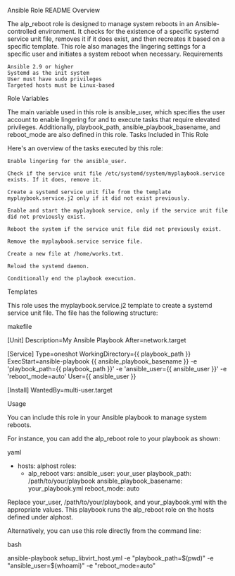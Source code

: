 Ansible Role README
Overview

The alp_reboot role is designed to manage system reboots in an Ansible-controlled environment. It checks for the existence of a specific systemd service unit file, removes it if it does exist, and then recreates it based on a specific template. This role also manages the lingering settings for a specific user and initiates a system reboot when necessary.
Requirements

    Ansible 2.9 or higher
    Systemd as the init system
    User must have sudo privileges
    Targeted hosts must be Linux-based

Role Variables

The main variable used in this role is ansible_user, which specifies the user account to enable lingering for and to execute tasks that require elevated privileges. Additionally, playbook_path, ansible_playbook_basename, and reboot_mode are also defined in this role.
Tasks Included in This Role

Here's an overview of the tasks executed by this role:

    Enable lingering for the ansible_user.

    Check if the service unit file /etc/systemd/system/myplaybook.service exists. If it does, remove it.

    Create a systemd service unit file from the template myplaybook.service.j2 only if it did not exist previously.

    Enable and start the myplaybook service, only if the service unit file did not previously exist.

    Reboot the system if the service unit file did not previously exist.

    Remove the myplaybook.service service file.

    Create a new file at /home/works.txt.

    Reload the systemd daemon.

    Conditionally end the playbook execution.

Templates

This role uses the myplaybook.service.j2 template to create a systemd service unit file. The file has the following structure:

makefile

[Unit]
Description=My Ansible Playbook
After=network.target

[Service]
Type=oneshot
WorkingDirectory={{ playbook_path }}
ExecStart=ansible-playbook {{ ansible_playbook_basename }}  -e 'playbook_path={{ playbook_path }}' -e 'ansible_user={{ ansible_user }}' -e 'reboot_mode=auto'
User={{ ansible_user }}

[Install]
WantedBy=multi-user.target

Usage

You can include this role in your Ansible playbook to manage system reboots.

For instance, you can add the alp_reboot role to your playbook as shown:

yaml

- hosts: alphost
  roles:
    - alp_reboot
  vars:
    ansible_user: your_user
    playbook_path: /path/to/your/playbook
    ansible_playbook_basename: your_playbook.yml
    reboot_mode: auto

Replace your_user, /path/to/your/playbook, and your_playbook.yml with the appropriate values. This playbook runs the alp_reboot role on the hosts defined under alphost.

Alternatively, you can use this role directly from the command line:

bash

ansible-playbook setup_libvirt_host.yml -e "playbook_path=$(pwd)" -e "ansible_user=$(whoami)" -e "reboot_mode=auto"

